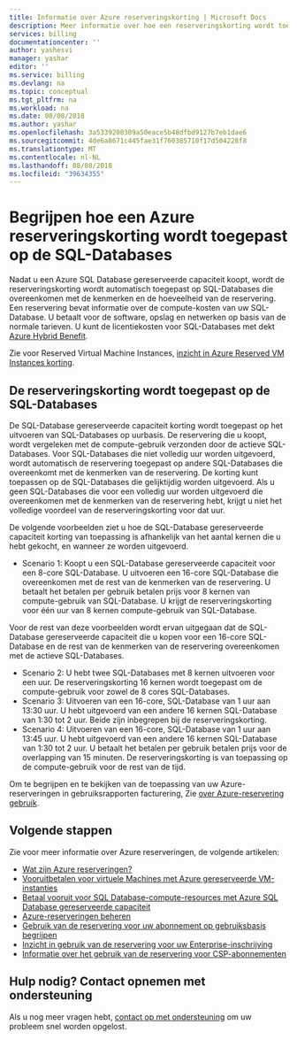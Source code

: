 ```yaml
---
title: Informatie over Azure reserveringskorting | Microsoft Docs
description: Meer informatie over hoe een reserveringskorting wordt toegepast op het uitvoeren van SQL-Databases.
services: billing
documentationcenter: ''
author: yashesvi
manager: yashar
editor: ''
ms.service: billing
ms.devlang: na
ms.topic: conceptual
ms.tgt_pltfrm: na
ms.workload: na
ms.date: 08/08/2018
ms.author: yashar
ms.openlocfilehash: 3a5339200309a50eace5b48dfbd9127b7eb1dae6
ms.sourcegitcommit: 4de6a8671c445fae31f760385710f17d504228f8
ms.translationtype: MT
ms.contentlocale: nl-NL
ms.lasthandoff: 08/08/2018
ms.locfileid: "39634355"
---
```

# <a name="understand-how-an-azure-reservation-discount-is-applied-to-sql-databases"></a>Begrijpen hoe een Azure reserveringskorting wordt toegepast op de SQL-Databases

Nadat u een Azure SQL Database gereserveerde capaciteit koopt, wordt de reserveringskorting wordt automatisch toegepast op SQL-Databases die overeenkomen met de kenmerken en de hoeveelheid van de reservering. Een reservering bevat informatie over de compute-kosten van uw SQL-Database. U betaalt voor de software, opslag en netwerken op basis van de normale tarieven. U kunt de licentiekosten voor SQL-Databases met dekt [Azure Hybrid Benefit](https://azure.microsoft.com/pricing/hybrid-benefit/).

Zie voor Reserved Virtual Machine Instances, [inzicht in Azure Reserved VM Instances korting](billing-understand-vm-reservation-charges.md).

## <a name="reservation-discount-applied-to-sql-databases"></a>De reserveringskorting wordt toegepast op de SQL-Databases

 De SQL-Database gereserveerde capaciteit korting wordt toegepast op het uitvoeren van SQL-Databases op uurbasis. De reservering die u koopt, wordt vergeleken met de compute-gebruik verzonden door de actieve SQL-Databases. Voor SQL-Databases die niet volledig uur worden uitgevoerd, wordt automatisch de reservering toegepast op andere SQL-Databases die overeenkomt met de kenmerken van de reservering. De korting kunt toepassen op de SQL-Databases die gelijktijdig worden uitgevoerd. Als u geen SQL-Databases die voor een volledig uur worden uitgevoerd die overeenkomen met de kenmerken van de reservering hebt, krijgt u niet het volledige voordeel van de reserveringskorting voor dat uur.

De volgende voorbeelden ziet u hoe de SQL-Database gereserveerde capaciteit korting van toepassing is afhankelijk van het aantal kernen die u hebt gekocht, en wanneer ze worden uitgevoerd.

- Scenario 1: Koopt u een SQL-Database gereserveerde capaciteit voor een 8-core SQL-Database. U uitvoeren een 16-core SQL-Database die overeenkomen met de rest van de kenmerken van de reservering. U betaalt het betalen per gebruik betalen prijs voor 8 kernen van compute-gebruik van SQL-Database. U krijgt de reserveringskorting voor één uur van 8 kernen compute-gebruik van SQL-Database.

Voor de rest van deze voorbeelden wordt ervan uitgegaan dat de SQL-Database gereserveerde capaciteit die u kopen voor een 16-core SQL-Database en de rest van de kenmerken van de reservering overeenkomen met de actieve SQL-Databases.

- Scenario 2: U hebt twee SQL-Databases met 8 kernen uitvoeren voor een uur. De reserveringskorting 16 kernen wordt toegepast om de compute-gebruik voor zowel de 8 cores SQL-Databases.
- Scenario 3: Uitvoeren van een 16-core, SQL-Database van 1 uur aan 13:30 uur. U hebt uitgevoerd van een andere 16 kernen SQL-Database van 1:30 tot 2 uur. Beide zijn inbegrepen bij de reserveringskorting.
- Scenario 4: Uitvoeren van een 16-core, SQL-Database van 1 uur aan 13:45 uur. U hebt uitgevoerd van een andere 16 kernen SQL-Database van 1:30 tot 2 uur. U betaalt het betalen per gebruik betalen prijs voor de overlapping van 15 minuten. De reserveringskorting is van toepassing op de compute-gebruik voor de rest van de tijd.

Om te begrijpen en te bekijken van de toepassing van uw Azure-reserveringen in gebruiksrapporten facturering, Zie [over Azure-reservering gebruik](https://go.microsoft.com/fwlink/?linkid=862757).

## <a name="next-steps"></a>Volgende stappen

Zie voor meer informatie over Azure reserveringen, de volgende artikelen:

- [Wat zijn Azure reserveringen?](billing-save-compute-costs-reservations.md)
- [Vooruitbetalen voor virtuele Machines met Azure gereserveerde VM-instanties](../virtual-machines/windows/prepay-reserved-vm-instances.md)
- [Betaal vooruit voor SQL Database-compute-resources met Azure SQL Database gereserveerde capaciteit](../sql-database/sql-database-reserved-capacity.md)
- [Azure-reserveringen beheren](billing-manage-reserved-vm-instance.md)
- [Gebruik van de reservering voor uw abonnement op gebruiksbasis begrijpen](billing-understand-reserved-instance-usage.md)
- [Inzicht in gebruik van de reservering voor uw Enterprise-inschrijving](billing-understand-reserved-instance-usage-ea.md)
- [Informatie over het gebruik van de reservering voor CSP-abonnementen](https://docs.microsoft.com/partner-center/azure-reservations)


## <a name="need-help-contact-support"></a>Hulp nodig? Contact opnemen met ondersteuning

Als u nog meer vragen hebt, [contact op met ondersteuning](https://portal.azure.com/?#blade/Microsoft_Azure_Support/HelpAndSupportBlade) om uw probleem snel worden opgelost.
